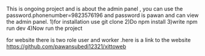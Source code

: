 This is ongoing project and is about the admin panel , you can use the password.phonenumber=9823576196 and password is pawan and can view the admin panel.
1)for installation use git clone 
2)Do npm install
3)write npm run dev 
4)Now run the project

for website there is two role user and worker .here is a link to the website https://github.com/pawansubedi12321/xittoweb
